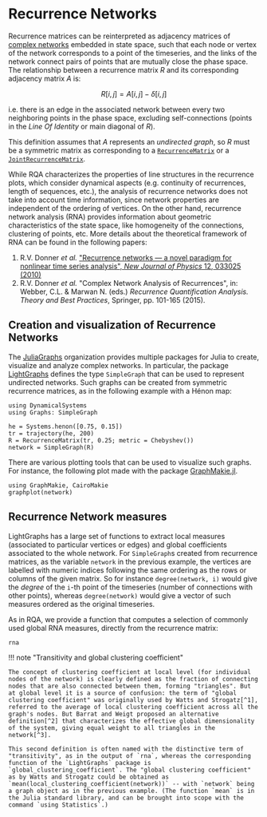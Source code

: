 # Recurrence Networks

Recurrence matrices can be reinterpreted as adjacency matrices of [complex networks](https://en.wikipedia.org/wiki/Complex_network) embedded in state space, such that each node or vertex of the network corresponds to a point of the timeseries, and the links of the network connect pairs of points that are mutually close the phase space.
The relationship between a recurrence matrix $R$ and its corresponding adjacency matrix $A$ is:

```math
R[i,j] = A[i,j] - \delta[i,j]
```

i.e. there is an edge in the associated network between every two neighboring points in the phase space, excluding self-connections (points in the *Line Of Identity* or main diagonal of $R$).

This definition assumes that $A$ represents an *undirected graph*, so $R$ must be a symmetric matrix as corresponding to a [`RecurrenceMatrix`](@ref) or a [`JointRecurrenceMatrix`](@ref).

While RQA characterizes the properties of line structures in the recurrence plots, which consider dynamical aspects (e.g. continuity of recurrences, length of sequences, etc.), the analysis of recurrence networks does not take into account time information, since network properties are independent of the ordering of vertices. On the other hand, recurrence network analysis (RNA) provides information about geometric characteristics of the state space, like homogeneity of the connections, clustering of points, etc.
More details about the theoretical framework of RNA can be found in the following papers:

1. R.V. Donner *et al.* ["Recurrence networks — a novel paradigm for nonlinear time series analysis", *New Journal of Physics* 12, 033025 (2010)](https://doi.org/10.1088/1367-2630/12/3/033025)
2. R.V. Donner *et al.* "Complex Network Analysis of Recurrences", in: Webber, C.L. & Marwan N. (eds.) *Recurrence Quantification Analysis. Theory and Best Practices*, Springer, pp. 101-165 (2015).

## Creation and visualization of Recurrence Networks

The [JuliaGraphs](https://github.com/JuliaGraphs) organization provides multiple packages for Julia to create, visualize and analyze complex networks. In particular, the package [LightGraphs](https://github.com/JuliaGraphs/LightGraphs.jl) defines the type `SimpleGraph` that can be used to represent undirected networks. Such graphs can be created from symmetric recurrence matrices, as in the following example with a Hénon map:

```@example MAIN
using DynamicalSystems
using Graphs: SimpleGraph

he = Systems.henon([0.75, 0.15])
tr = trajectory(he, 200)
R = RecurrenceMatrix(tr, 0.25; metric = Chebyshev())
network = SimpleGraph(R)
```

There are various plotting tools that can be used to visualize such graphs. For instance, the following plot made with the package [GraphMakie.jl](https://github.com/JuliaPlots/GraphMakie.jl).

```@example MAIN
using GraphMakie, CairoMakie
graphplot(network)
```

## Recurrence Network measures

LightGraphs has a large set of functions to extract local measures (associated to particular vertices or edges) and global coefficients associated to the whole network.
For `SimpleGraph`s created from recurrence matrices, as the variable `network` in the previous example, the vertices are labelled with numeric indices following the same ordering as the rows or columns of the given matrix.
So for instance `degree(network, i)` would give the *degree* of the `i`-th point of the timeseries (number of connections with other points), whereas `degree(network)` would give a vector of such measures ordered as the original timeseries.

As in RQA, we provide a function that computes a selection of commonly used global RNA measures, directly from the recurrence matrix:

```@docs
rna
```

!!! note "Transitivity and global clustering coefficient"

    The concept of clustering coefficient at local level (for individual nodes of the network) is clearly defined as the fraction of connecting nodes that are also connected between them, forming "triangles". But at global level it is a source of confusion: the term of "global clustering coefficient" was originally used by Watts and Strogatz[^1], referred to the average of local clustering coefficient across all the graph's nodes. But Barrat and Weigt proposed an alternative definition[^2] that characterizes the effective global dimensionality of the system, giving equal weight to all triangles in the network[^3].

    This second definition is often named with the distinctive term of "transitivity", as in the output of `rna`, whereas the corresponding function of the `LightGraphs` package is `global_clustering_coefficient`. The "global clustering coefficient" as by Watts and Strogatz could be obtained as `mean(local_clustering_coefficient(network))` -- with `network` being a graph object as in the previous example. (The function `mean` is in the Julia standard library, and can be brought into scope with the command `using Statistics`.)


[^1]: D.J. Watts & S.H. Strogatz, "Collective dynamics of 'small-world' networks", *Nature 393*(6684), 440–442 (1998) [DOI:10.1038%2F30918](https://doi.org/10.1038%2F30918)

[^2]: A. Barrat & M. Weight, "On the properties of small-world network models", *The European Physical Journal B* 13, 547–560 (2000)  [DOI:10.1007/s100510050067](https://doi.org/10.1007/s100510050067)

[^3]: R.V. Donner *et al.* "Recurrence networks — a novel paradigm for nonlinear time series analysis", *New Journal of Physics* 12, 033025 (2010) [DOI:10.1088/1367-2630/12/3/033025](https://doi.org/10.1088/1367-2630/12/3/033025)
